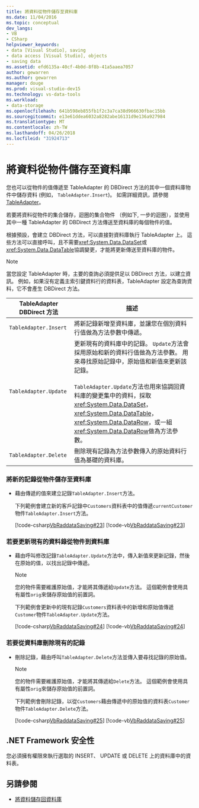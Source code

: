 ```yaml
---
title: 將資料從物件儲存至資料庫
ms.date: 11/04/2016
ms.topic: conceptual
dev_langs:
- VB
- CSharp
helpviewer_keywords:
- data [Visual Studio], saving
- data access [Visual Studio], objects
- saving data
ms.assetid: efd6135a-40cf-4b0d-8f8b-41a5aaea7057
author: gewarren
ms.author: gewarren
manager: douge
ms.prod: visual-studio-dev15
ms.technology: vs-data-tools
ms.workload:
- data-storage
ms.openlocfilehash: 641b598eb855fb1f2c3a7ca38d966630fbac15bb
ms.sourcegitcommit: e13e61ddea6032a8282abe16131d9e136a927984
ms.translationtype: MT
ms.contentlocale: zh-TW
ms.lasthandoff: 04/26/2018
ms.locfileid: "31924713"
---
```

# <a name="save-data-from-an-object-to-a-database"></a>將資料從物件儲存至資料庫
您也可以從物件的值傳遞至 TableAdapter 的 DBDirect 方法的其中一個資料庫物件中儲存資料 (例如， `TableAdapter.Insert`)。 如需詳細資訊，請參閱[TableAdapter](../data-tools/create-and-configure-tableadapters.md)。

 若要將資料從物件的集合儲存，迴圈的集合物件 （例如下, 一步的迴圈），並使用其中一種 TableAdapter 的 DBDirect 方法傳送至資料庫的每個物件的值。

 根據預設，會建立 DBDirect 方法，可以直接對資料庫執行 TableAdapter 上。 這些方法可以直接呼叫，且不需要<xref:System.Data.DataSet>或<xref:System.Data.DataTable>協調變更，才能將更新傳送至資料庫的物件。

> [!NOTE]
>  當您設定 TableAdapter 時，主要的查詢必須提供足以 DBDirect 方法，以建立資訊。 例如，如果沒有定義主索引鍵資料行的資料表，TableAdapter 設定為查詢資料，它不會產生 DBDirect 方法。

|TableAdapter DBDirect 方法|描述|
|----------------------------------|-----------------|
|`TableAdapter.Insert`|將新記錄新增至資料庫，並讓您在個別資料行值做為方法參數中傳遞。|
|`TableAdapter.Update`|更新現有的資料庫中的記錄。 `Update`方法會採用原始和新的資料行值做為方法參數。 用來尋找原始記錄中，原始值和新值來更新該記錄。<br /><br /> `TableAdapter.Update`方法也用來協調回資料庫的變更集中的資料，採取<xref:System.Data.DataSet>， <xref:System.Data.DataTable>， <xref:System.Data.DataRow>，或一組<xref:System.Data.DataRow>做為方法參數。|
|`TableAdapter.Delete`|刪除現有記錄為方法參數傳入的原始資料行值為基礎的資料庫。|

### <a name="to-save-new-records-from-an-object-to-a-database"></a>將新的記錄從物件儲存至資料庫

-   藉由傳遞的值來建立記錄`TableAdapter.Insert`方法。

     下列範例會建立新的客戶記錄中`Customers`資料表中的值傳遞`currentCustomer`物件`TableAdapter.Insert`方法。

     [!code-csharp[VbRaddataSaving#23](../data-tools/codesnippet/CSharp/save-data-from-an-object-to-a-database_1.cs)]
     [!code-vb[VbRaddataSaving#23](../data-tools/codesnippet/VisualBasic/save-data-from-an-object-to-a-database_1.vb)]

### <a name="to-update-existing-records-from-an-object-to-a-database"></a>若要更新現有的資料錄從物件到資料庫

-   藉由呼叫修改記錄`TableAdapter.Update`方法中，傳入新值來更新記錄，然後在原始的值，以找出記錄中傳遞。

    > [!NOTE]
    >  您的物件需要維護原始值，才能將其傳遞給`Update`方法。 這個範例會使用具有屬性`orig`來儲存原始值的前置詞。

     下列範例會更新中的現有記錄`Customers`資料表中的新增和原始值傳遞`Customer`物件`TableAdapter.Update`方法。

     [!code-csharp[VbRaddataSaving#24](../data-tools/codesnippet/CSharp/save-data-from-an-object-to-a-database_2.cs)]
     [!code-vb[VbRaddataSaving#24](../data-tools/codesnippet/VisualBasic/save-data-from-an-object-to-a-database_2.vb)]

### <a name="to-delete-existing-records-from-a-database"></a>若要從資料庫刪除現有的記錄

-   刪除記錄，藉由呼叫`TableAdapter.Delete`方法並傳入要尋找記錄的原始值。

    > [!NOTE]
    >  您的物件需要維護原始值，才能將其傳遞給`Delete`方法。 這個範例會使用具有屬性`orig`來儲存原始值的前置詞。

     下列範例會刪除記錄，以從`Customers`藉由傳遞中的原始值的資料表`Customer`物件`TableAdapter.Delete`方法。

     [!code-csharp[VbRaddataSaving#25](../data-tools/codesnippet/CSharp/save-data-from-an-object-to-a-database_3.cs)]
     [!code-vb[VbRaddataSaving#25](../data-tools/codesnippet/VisualBasic/save-data-from-an-object-to-a-database_3.vb)]

## <a name="net-framework-security"></a>.NET Framework 安全性
 您必須擁有權限來執行選取的 INSERT、 UPDATE 或 DELETE 上的資料庫中的資料表。

## <a name="see-also"></a>另請參閱

- [將資料儲存回資料庫](../data-tools/save-data-back-to-the-database.md)
